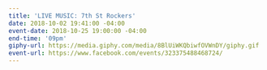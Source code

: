 ```yaml
---
title: 'LIVE MUSIC: 7th St Rockers'
date: 2018-10-02 19:41:00 -04:00
event-date: 2018-10-25 19:00:00 -04:00
end-time: '09pm'
giphy-url: https://media.giphy.com/media/8BlUiWKQbiwfOVWnDY/giphy.gif
event-url: https://www.facebook.com/events/323375488468724/
---
```


